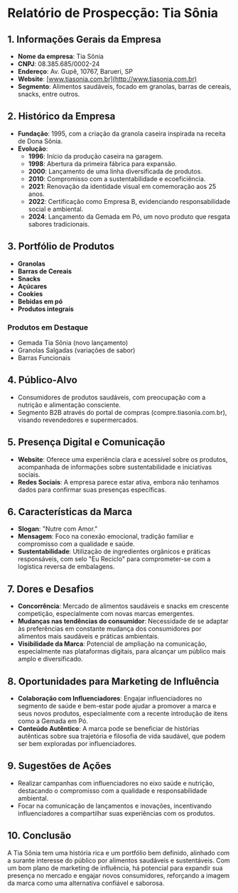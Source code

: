 # Relatório de Prospecção: Tia Sônia

## 1. Informações Gerais da Empresa
- **Nome da empresa**: Tia Sônia
- **CNPJ**: 08.385.685/0002-24
- **Endereço**: Av. Gupê, 10767, Barueri, SP
- **Website**: [www.tiasonia.com.br](http://www.tiasonia.com.br)
- **Segmento**: Alimentos saudáveis, focado em granolas, barras de cereais, snacks, entre outros.

## 2. Histórico da Empresa
- **Fundação**: 1995, com a criação da granola caseira inspirada na receita de Dona Sônia.
- **Evolução**:
  - **1996**: Início da produção caseira na garagem.
  - **1998**: Abertura da primeira fábrica para expansão.
  - **2000**: Lançamento de uma linha diversificada de produtos.
  - **2010**: Compromisso com a sustentabilidade e ecoeficiência.
  - **2021**: Renovação da identidade visual em comemoração aos 25 anos.
  - **2022**: Certificação como Empresa B, evidenciando responsabilidade social e ambiental.
  - **2024**: Lançamento da Gemada em Pó, um novo produto que resgata sabores tradicionais.

## 3. Portfólio de Produtos
- **Granolas**
- **Barras de Cereais**
- **Snacks**
- **Açúcares**
- **Cookies**
- **Bebidas em pó**
- **Produtos integrais**

### Produtos em Destaque
- Gemada Tia Sônia (novo lançamento)
- Granolas Salgadas (variações de sabor)
- Barras Funcionais

## 4. Público-Alvo
- Consumidores de produtos saudáveis, com preocupação com a nutrição e alimentação consciente.
- Segmento B2B através do portal de compras (compre.tiasonia.com.br), visando revendedores e supermercados.

## 5. Presença Digital e Comunicação
- **Website**: Oferece uma experiência clara e acessível sobre os produtos, acompanhada de informações sobre sustentabilidade e iniciativas sociais.
- **Redes Sociais**: A empresa parece estar ativa, embora não tenhamos dados para confirmar suas presenças específicas.

## 6. Características da Marca
- **Slogan**: "Nutre com Amor."
- **Mensagem**: Foco na conexão emocional, tradição familiar e compromisso com a qualidade e saúde.
- **Sustentabilidade**: Utilização de ingredientes orgânicos e práticas responsáveis, com selo "Eu Reciclo" para comprometer-se com a logística reversa de embalagens.

## 7. Dores e Desafios
- **Concorrência**: Mercado de alimentos saudáveis e snacks em crescente competição, especialmente com novas marcas emergentes.
- **Mudanças nas tendências do consumidor**: Necessidade de se adaptar às preferências em constante mudança dos consumidores por alimentos mais saudáveis e práticas ambientais.
- **Visibilidade da Marca**: Potencial de ampliação na comunicação, especialmente nas plataformas digitais, para alcançar um público mais amplo e diversificado.

## 8. Oportunidades para Marketing de Influência
- **Colaboração com Influenciadores**: Engajar influenciadores no segmento de saúde e bem-estar pode ajudar a promover a marca e seus novos produtos, especialmente com a recente introdução de itens como a Gemada em Pó.
- **Conteúdo Autêntico**: A marca pode se beneficiar de histórias autênticas sobre sua trajetória e filosofia de vida saudável, que podem ser bem exploradas por influenciadores.

## 9. Sugestões de Ações
- Realizar campanhas com influenciadores no eixo saúde e nutrição, destacando o compromisso com a qualidade e responsabilidade ambiental.
- Focar na comunicação de lançamentos e inovações, incentivando influenciadores a compartilhar suas experiências com os produtos.

## 10. Conclusão
A Tia Sônia tem uma história rica e um portfólio bem definido, alinhado com a surante interesse do público por alimentos saudáveis e sustentáveis. Com um bom plano de marketing de influência, há potencial para expandir sua presença no mercado e engajar novos consumidores, reforçando a imagem da marca como uma alternativa confiável e saborosa.